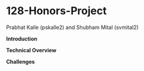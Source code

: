 # 128-Honors-Project
Prabhat Kalle (pskalle2) and Shubham Mital (svmital2)

**Introduction**

**Technical Overview**

**Challenges**
